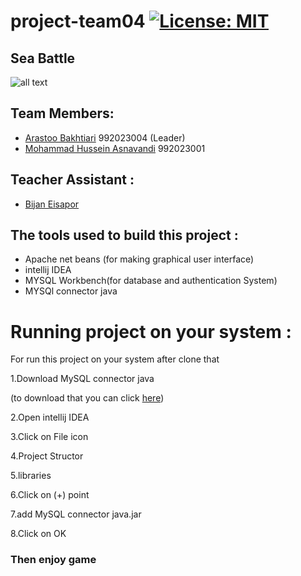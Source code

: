 # project-team04 [![License: MIT](https://img.shields.io/badge/License-MIT-yellow.svg)](https://opensource.org/licenses/MIT)
## Sea Battle
   ![all text](https://s4.uupload.ir/files/screenshot_(85)_ctx4.png)
## Team Members:
+ [Arastoo Bakhtiari](https://github.com/ArastooBakhtiari) 992023004 (Leader)
+ [Mohammad Hussein Asnavandi](https://github.com/mhas1381) 992023001

## Teacher Assistant :
+ [Bijan Eisapor](https://github.com/BijanKHU)
## The tools used to build this project :
+ Apache net beans (for making graphical user interface)
+ intellij IDEA 
+ MYSQL Workbench(for database and authentication System)
+ MYSQl connector java
 
 # Running project on your system :
 For run this project on your system after clone that
 
 1.Download MySQL connector java
 
 (to download that you can  click [here](https://search.maven.org/artifact/mysql/mysql-connector-java/8.0.24/jar))
 
 2.Open intellij IDEA
 
 3.Click on File icon

 4.Project Structor

 5.libraries

 6.Click on (+) point

 7.add MySQL  connector java.jar

 8.Click on OK  

### Then enjoy game

